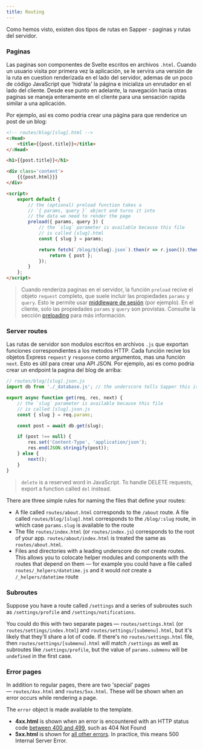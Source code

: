 ```yaml
---
title: Routing
---
```


Como hemos visto, existen dos tipos de rutas en Sapper - paginas y rutas del servidor.


### Paginas

Las paginas son componentes de Svelte escritos en archivos `.html`. Cuando un usuario visita por primera vez la aplicación, se le servira una versión de la ruta en cuestion renderizada en el lado del servidor, ademas de un poco de código JavaScript que 'hidrata' la página e inicializa un enrutador en el lado del cliente. Desde ese punto en adelante, la navegación hacia otras paginas se maneja enteramente en el cliente para una sensación rapida similar a una aplicación.

Por ejemplo, asi es como podria crear una página para que renderice un post de un blog:

```html
<!-- routes/blog/[slug].html -->
<:Head>
	<title>{{post.title}}</title>
</:Head>

<h1>{{post.title}}</h1>

<div class='content'>
	{{{post.html}}}
</div>

<script>
	export default {
		// the (optional) preload function takes a
		// `{ params, query }` object and turns it into
		// the data we need to render the page
		preload({ params, query }) {
			// the `slug` parameter is available because this file
			// is called [slug].html
			const { slug } = params;

			return fetch(`/blog/${slug}.json`).then(r => r.json()).then(post => {
				return { post };
			});
		}
	};
</script>
```

> Cuando renderiza paginas en el servidor, la función `preload` recive el objeto `request` completo, que suele incluir las propiedades `params` y `query`. Esto le permite usar [middleware de sesión](https://github.com/expressjs/session) (por ejemplo). En el cliente, solo las propiedades `params` y `query` son provistas. Consulte la sección  [preloading](#preloading) para más información.

### Server routes

Las rutas de servidor son modulos escritos en archivos `.js` que exportan funciones correspondientes a los metodos HTTP. Cada función recive los objetos Express  `request` y `response` como argumentos, mas una función `next`. Esto es útil para crear una API JSON. Por ejemplo, asi es como podria crear un endpoint la pagina del blog de arriba:

```js
// routes/blog/[slug].json.js
import db from './_database.js'; // the underscore tells Sapper this isn't a route

export async function get(req, res, next) {
	// the `slug` parameter is available because this file
	// is called [slug].json.js
	const { slug } = req.params;

	const post = await db.get(slug);

	if (post !== null) {
		res.set('Content-Type', 'application/json');
		res.end(JSON.stringify(post));
	} else {
		next();
	}
}
```

> `delete` is a reserved word in JavaScript. To handle DELETE requests, export a function called `del` instead.

There are three simple rules for naming the files that define your routes:

* A file called `routes/about.html` corresponds to the `/about` route. A file called `routes/blog/[slug].html` corresponds to the `/blog/:slug` route, in which case `params.slug` is available to the route
* The file `routes/index.html` (or `routes/index.js`) corresponds to the root of your app. `routes/about/index.html` is treated the same as `routes/about.html`.
* Files and directories with a leading underscore do *not* create routes. This allows you to colocate helper modules and components with the routes that depend on them — for example you could have a file called `routes/_helpers/datetime.js` and it would *not* create a `/_helpers/datetime` route



### Subroutes

Suppose you have a route called `/settings` and a series of subroutes such as `/settings/profile` and `/settings/notifications`.

You could do this with two separate pages — `routes/settings.html` (or `routes/settings/index.html`) and `routes/settings/[submenu].html`, but it's likely that they'll share a lot of code. If there's no `routes/settings.html` file, then `routes/settings/[submenu].html` will match `/settings` as well as subroutes like `/settings/profile`, but the value of `params.submenu` will be `undefined` in the first case.



### Error pages

In addition to regular pages, there are two 'special' pages — `routes/4xx.html` and `routes/5xx.html`. These will be shown when an error occurs while rendering a page.

The `error` object is made available to the template.

* **4xx.html** is shown when an error is encountered with an HTTP status code [between 400 and 499](https://en.wikipedia.org/wiki/List_of_HTTP_status_codes#4xx_Client_errors), such as 404 Not Found
* **5xx.html** is shown for [all other errors](https://en.wikipedia.org/wiki/List_of_HTTP_status_codes#5xx_Server_errors). In practice, this means 500 Internal Server Error.

